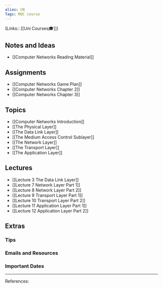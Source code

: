 ```yaml
---
alias: CN
Tags: MOC course
---
```

(Links:: [[Uni Courses🎓]])
## Notes and Ideas
- [[Computer Networks Reading Material]]
## Assignments
- [[Computer Networks Game Plan]]
- [[Computer Networks Chapter 2]]
- [[Computer Networks Chapter 3]]
## Topics
- [[Computer Networks Introduction]]
- [[The Physical Layer]]
- [[The Data Link Layer]]
- [[The Medium Access Control Sublayer]]
- [[The Network Layer]]
- [[The Transport Layer]]
- [[The Application Layer]]
## Lectures
- [[Lecture 3 The Data Link Layer]]
- [[Lecture 7 Network Layer Part 1]]
- [[Lecture 8 Network Layer Part 2]]
- [[Lecture 9 Transport Layer Part 1]]
- [[Lecture 10 Transport Layer Part 2]]
- [[Lecture 11 Application Layer Part 1]]
- [[Lecture 12 Application Layer Part 2]]
## Extras
### Tips
### Emails and Resources
### Important Dates
___
References:
